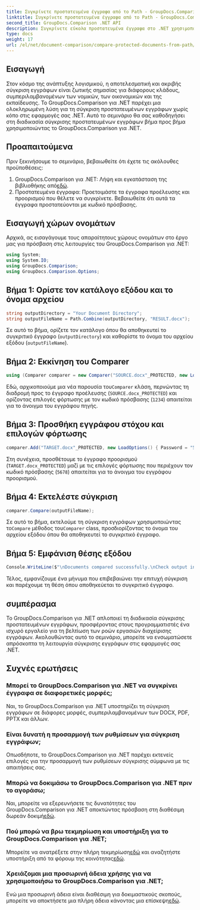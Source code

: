 ```yaml
---
title: Συγκρίνετε προστατευμένα έγγραφα από το Path - GroupDocs.Comparison για .NET
linktitle: Συγκρίνετε προστατευμένα έγγραφα από το Path - GroupDocs.Comparison για .NET
second_title: GroupDocs.Comparison .NET API
description: Συγκρίνετε εύκολα προστατευμένα έγγραφα στο .NET χρησιμοποιώντας το GroupDocs.Comparison για απρόσκοπτη ενσωμάτωση. Βελτιώστε τη ροή εργασιών διαχείρισης εγγράφων.
type: docs
weight: 17
url: /el/net/document-comparison/compare-protected-documents-from-path/
---
```

## Εισαγωγή
Στον κόσμο της ανάπτυξης λογισμικού, η αποτελεσματική και ακριβής σύγκριση εγγράφων είναι ζωτικής σημασίας για διάφορους κλάδους, συμπεριλαμβανομένων των νομικών, των οικονομικών και της εκπαίδευσης. Το GroupDocs.Comparison για .NET παρέχει μια ολοκληρωμένη λύση για τη σύγκριση προστατευμένων εγγράφων χωρίς κόπο στις εφαρμογές σας .NET. Αυτό το σεμινάριο θα σας καθοδηγήσει στη διαδικασία σύγκρισης προστατευμένων εγγράφων βήμα προς βήμα χρησιμοποιώντας το GroupDocs.Comparison για .NET.
## Προαπαιτούμενα
Πριν ξεκινήσουμε το σεμινάριο, βεβαιωθείτε ότι έχετε τις ακόλουθες προϋποθέσεις:
1.  GroupDocs.Comparison για .NET: Λήψη και εγκατάσταση της βιβλιοθήκης από[εδώ](https://releases.groupdocs.com/comparison/net/).
2. Προστατευμένα έγγραφα: Προετοιμάστε τα έγγραφα προέλευσης και προορισμού που θέλετε να συγκρίνετε. Βεβαιωθείτε ότι αυτά τα έγγραφα προστατεύονται με κωδικό πρόσβασης.

## Εισαγωγή χώρων ονομάτων
Αρχικά, ας εισαγάγουμε τους απαραίτητους χώρους ονομάτων στο έργο μας για πρόσβαση στις λειτουργίες του GroupDocs.Comparison για .NET:
```csharp
using System;
using System.IO;
using GroupDocs.Comparison;
using GroupDocs.Comparison.Options;
```

## Βήμα 1: Ορίστε τον κατάλογο εξόδου και το όνομα αρχείου
```csharp
string outputDirectory = "Your Document Directory";
string outputFileName = Path.Combine(outputDirectory, "RESULT.docx");
```
Σε αυτό το βήμα, ορίζετε τον κατάλογο όπου θα αποθηκευτεί το συγκριτικό έγγραφο (`outputDirectory`) και καθορίστε το όνομα του αρχείου εξόδου (`outputFileName`).
## Βήμα 2: Εκκίνηση του Comparer
```csharp
using (Comparer comparer = new Comparer("SOURCE.docx"_PROTECTED, new LoadOptions(){ Password = "1234" }))
```
 Εδώ, αρχικοποιούμε μια νέα παρουσία του`Comparer` κλάση, περνώντας τη διαδρομή προς το έγγραφο προέλευσης (`SOURCE.docx_PROTECTED`) και ορίζοντας επιλογές φόρτωσης με τον κωδικό πρόσβασης (`1234`) απαιτείται για το άνοιγμα του εγγράφου πηγής.
## Βήμα 3: Προσθήκη εγγράφου στόχου και επιλογών φόρτωσης
```csharp
comparer.Add("TARGET.docx"_PROTECTED, new LoadOptions() { Password = "5678" });
```
Στη συνέχεια, προσθέτουμε το έγγραφο προορισμού (`TARGET.docx_PROTECTED`) μαζί με τις επιλογές φόρτωσης που περιέχουν τον κωδικό πρόσβασης (`5678`) απαιτείται για το άνοιγμα του εγγράφου προορισμού.
## Βήμα 4: Εκτελέστε σύγκριση
```csharp
comparer.Compare(outputFileName);
```
 Σε αυτό το βήμα, εκτελούμε τη σύγκριση εγγράφων χρησιμοποιώντας το`Compare` μέθοδος του`Comparer` class, προσδιορίζοντας το όνομα του αρχείου εξόδου όπου θα αποθηκευτεί το συγκριτικό έγγραφο.
## Βήμα 5: Εμφάνιση θέσης εξόδου
```csharp
Console.WriteLine($"\nDocuments compared successfully.\nCheck output in {Directory.GetCurrentDirectory()}.");
```
Τέλος, εμφανίζουμε ένα μήνυμα που επιβεβαιώνει την επιτυχή σύγκριση και παρέχουμε τη θέση όπου αποθηκεύεται το συγκριτικό έγγραφο.

## συμπέρασμα
Το GroupDocs.Comparison για .NET απλοποιεί τη διαδικασία σύγκρισης προστατευμένων εγγράφων, προσφέροντας στους προγραμματιστές ένα ισχυρό εργαλείο για τη βελτίωση των ροών εργασιών διαχείρισης εγγράφων. Ακολουθώντας αυτό το σεμινάριο, μπορείτε να ενσωματώσετε απρόσκοπτα τη λειτουργία σύγκρισης εγγράφων στις εφαρμογές σας .NET.
## Συχνές ερωτήσεις
### Μπορεί το GroupDocs.Comparison για .NET να συγκρίνει έγγραφα σε διαφορετικές μορφές;
Ναι, το GroupDocs.Comparison για .NET υποστηρίζει τη σύγκριση εγγράφων σε διάφορες μορφές, συμπεριλαμβανομένων των DOCX, PDF, PPTX και άλλων.
### Είναι δυνατή η προσαρμογή των ρυθμίσεων για σύγκριση εγγράφων;
Οπωσδήποτε, το GroupDocs.Comparison για .NET παρέχει εκτενείς επιλογές για την προσαρμογή των ρυθμίσεων σύγκρισης σύμφωνα με τις απαιτήσεις σας.
### Μπορώ να δοκιμάσω το GroupDocs.Comparison για .NET πριν το αγοράσω;
 Ναι, μπορείτε να εξερευνήσετε τις δυνατότητες του GroupDocs.Comparison για .NET αποκτώντας πρόσβαση στη διαθέσιμη δωρεάν δοκιμή[εδώ](https://releases.groupdocs.com/).
### Πού μπορώ να βρω τεκμηρίωση και υποστήριξη για το GroupDocs.Comparison για .NET;
 Μπορείτε να ανατρέξετε στην πλήρη τεκμηρίωση[εδώ](https://reference.groupdocs.com/comparison/net/) και αναζητήστε υποστήριξη από τα φόρουμ της κοινότητας[εδώ](https://forum.groupdocs.com/c/comparison/12).
### Χρειάζομαι μια προσωρινή άδεια χρήσης για να χρησιμοποιήσω το GroupDocs.Comparison για .NET;
 Ενώ μια προσωρινή άδεια είναι διαθέσιμη για δοκιμαστικούς σκοπούς, μπορείτε να αποκτήσετε μια πλήρη άδεια κάνοντας μια επίσκεψη[εδώ](https://purchase.groupdocs.com/buy).